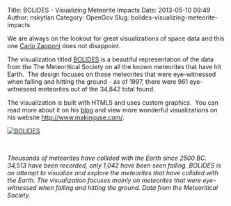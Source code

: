 Title: BOLIDES - Visualizing Meteorite Impacts
Date: 2013-05-10 09:49
Author: nskytlan
Category: OpenGov
Slug: bolides-visualizing-meteorite-impacts

We are always on the lookout for great visualizations of space data and
this one [Carlo Zapponi][] does not disappoint.

The visualization titled [BOLIDES][] is a beautiful representation of
the data from the The Meteoritical Society on all the known meteorites
that have hit Earth.  The design focuses on those meteorites that were
eye-witnessed when falling and hitting the ground - as of 1997, there
were 961 eye-witnessed meteorites out of the 34,842 total found.

The visualization is built with HTML5 and uses custom graphics.  You can
read more about it on his [blog][] and view more wonderful
visualizations on his website <http://www.makinguse.com/>.

[![BOLIDES][1]][BOLIDES]

 

*Thousands of meteorites have collided with the Earth since 2500 BC.
34,513 have been recorded, only 1,042 have been seen falling. BOLIDES is
an attempt to visualize and explore the meteorites that have collided
with the Earth. The visualization focuses mainly on meteorites that were
eye-witnessed when falling and hitting the ground. Data from the
Meteoritical Society.*

 

  [Carlo Zapponi]: http://www.twitter.com/littleark
  [BOLIDES]: http://bolid.es
  [blog]: http://www.makinguse.com/blog/2013/05/bolides/
  [1]: http://open.nasa.gov/wp-content/uploads/2013/05/BOLIDES_518382085ff14_w594.png
